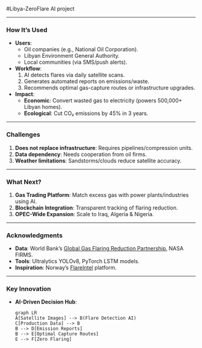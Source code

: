 #Libya-ZeroFlare
AI project 

---

### **How It’s Used**  
- **Users**:  
  - Oil companies (e.g., National Oil Corporation).  
  - Libyan Environment General Authority.  
  - Local communities (via SMS/push alerts).  
- **Workflow**:  
  1. AI detects flares via daily satellite scans.  
  2. Generates automated reports on emissions/waste.  
  3. Recommends optimal gas-capture routes or infrastructure upgrades.  
- **Impact**:  
  - **Economic**: Convert wasted gas to electricity (powers 500,000+ Libyan homes).  
  - **Ecological**: Cut CO₂ emissions by 45% in 3 years.  

---

### **Challenges**  
1. **Does not replace infrastructure**: Requires pipelines/compression units.  
2. **Data dependency**: Needs cooperation from oil firms.  
3. **Weather limitations**: Sandstorms/clouds reduce satellite accuracy.  

---

### **What Next?**  
1. **Gas Trading Platform**: Match excess gas with power plants/industries using AI.  
2. **Blockchain Integration**: Transparent tracking of flaring reduction.  
3. **OPEC-Wide Expansion**: Scale to Iraq, Algeria & Nigeria.  

---

### **Acknowledgments**  
- **Data**: World Bank’s [Global Gas Flaring Reduction Partnership](https://www.worldbank.org/ggfr), NASA FIRMS.  
- **Tools**: Ultralytics YOLOv8, PyTorch LSTM models.  
- **Inspiration**: Norway’s [FlareIntel](https://flareintel.com) platform.  

---
### **Key Innovation**  
- **AI-Driven Decision Hub**:  
  ```mermaid
  graph LR
  A[Satellite Images] --> B(Flare Detection AI)
  C[Production Data] --> B
  B --> D[Emission Reports]
  B --> E[Optimal Capture Routes]
  E --> F[Zero Flaring]
